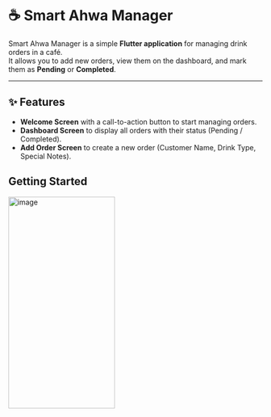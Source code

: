# ☕ Smart Ahwa Manager

Smart Ahwa Manager is a simple **Flutter application** for managing drink orders in a café.  
It allows you to add new orders, view them on the dashboard, and mark them as **Pending** or **Completed**.

---

## ✨ Features

- **Welcome Screen** with a call-to-action button to start managing orders.  
- **Dashboard Screen** to display all orders with their status (Pending / Completed).  
- **Add Order Screen** to create a new order (Customer Name, Drink Type, Special Notes).  

## Getting Started

<img width="211" height="419" alt="image" src="https://github.com/user-attachments/assets/6d749d4f-4842-4792-8a86-c470c3bf9e23" />

